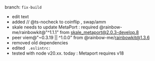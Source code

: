 branch: `fix-build`
- edit text 
- added // @ts-nocheck to coinflip , swap/amm
- skale needs to update MetaPort : required  @rainbow-me/rainbowkit@"^1.1.1" from skale_metaport@2.0.3-develop.8 
-  peer viem@"~0.3.19 || ^1.0.0" from @rainbow-me/rainbowkit@1.3.6
- removed old dependencies
- edited ` .eslintrc:` 
- tested with node v20.xx. today : Metaport requires v18